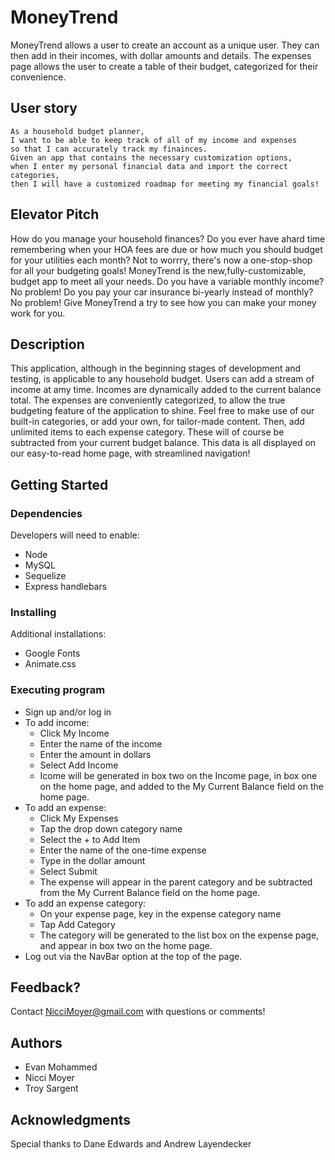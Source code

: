 # MoneyTrend

MoneyTrend allows a user to create an account as a unique user. They can then add in their incomes, with dollar amounts and details. The expenses page allows the user to create a table of their budget, categorized for their convenience.  

## User story 
	As a household budget planner,
	I want to be able to keep track of all of my income and expenses
	so that I can accurately track my finainces.
	Given an app that contains the necessary customization options,
	when I enter my personal financial data and import the correct categories, 
	then I will have a customized roadmap for meeting my financial goals!

## Elevator Pitch 
How do you manage your household finances? Do you ever have  ahard time remembering when your HOA fees are due or how much you should budget for your utilities each month? Not to worrry, there's now a one-stop-shop for all your budgeting goals! MoneyTrend is the new,fully-customizable, budget app to meet all your needs. Do you have a variable monthly income? No problem! Do you pay your car insurance bi-yearly instead of monthly? No problem! Give MoneyTrend a try to see how you can make your money work for you.

## Description

This application, although in the beginning stages of development and testing, is applicable to any household budget. Users can add a stream of income at amy time. Incomes are dynamically added to the current balance total. The expenses are conveniently categorized, to allow the true budgeting feature of the application to shine. Feel free to make use of our built-in categories, or add your own, for tailor-made content. Then, add unlimited items to each expense category. These will of course be subtracted from your current budget balance. This data is all displayed on our easy-to-read home page, with streamlined navigation!

## Getting Started

### Dependencies

Developers will need to enable:
* Node
* MySQL
* Sequelize
* Express handlebars

### Installing

Additional installations:
* Google Fonts
* Animate.css

### Executing program

* Sign up and/or log in
* To add income:
	* Click My Income
	* Enter the name of the income 
	* Enter the amount in dollars
	* Select Add Income
	* Icome will be generated in box two on the Income page, in box one on the home page, and added to the My Current Balance field on the home page.
* To add an expense:	
	* Click My Expenses
	* Tap the drop down category name
	* Select the + to Add Item
	* Enter the name of the one-time expense
	* Type in the dollar amount
	* Select Submit
	* The expense will appear in the parent category and be subtracted from the My Current Balance field on the home page.
* To add an expense category:
	* On your expense page, key in the expense category name
	* Tap Add Category
	* The category will be generated to the list box on the expense page, and appear in box two on the home page.
* Log out via the NavBar option at the top of the page.

## Feedback?

Contact NicciMoyer@gmail.com with questions or comments!

## Authors

* Evan Mohammed
* Nicci Moyer
* Troy Sargent

## Acknowledgments

Special thanks to Dane Edwards and Andrew Layendecker


